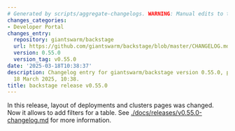 ```yaml
---
# Generated by scripts/aggregate-changelogs. WARNING: Manual edits to this files will be overwritten.
changes_categories:
- Developer Portal
changes_entry:
  repository: giantswarm/backstage
  url: https://github.com/giantswarm/backstage/blob/master/CHANGELOG.md#0550---2025-03-18
  version: 0.55.0
  version_tag: v0.55.0
date: '2025-03-18T10:38:37'
description: Changelog entry for giantswarm/backstage version 0.55.0, published on
  18 March 2025, 10:38.
title: backstage release v0.55.0
---
```


In this release, layout of deployments and clusters pages was changed. Now it allows to add filters for a table.
See [./docs/releases/v0.55.0-changelog.md](./docs/releases/v0.55.0-changelog.md) for more information.

